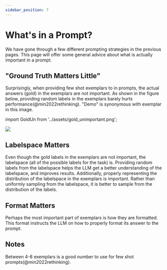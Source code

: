 ```yaml
---
sidebar_position: 7
---
```


# What's in a Prompt?

We have gone through a few different prompting strategies in the previous pages.
This page will offer some general advice about what is actually important in a prompt.


## "Ground Truth Matters Little"


Surprisingly, when providing few shot exemplars to in prompts, the actual answers (gold)
in the exemplars are not important. As shown in the figure below, providing random
labels in the exemplars barely hurts performance(@min2022rethinking). "Demo" is synonymous
with exemplar in this image.

import GoldUn from '../assets/gold_unimportant.png';

<div style={{textAlign: 'center'}}>
  <img src={GoldUn} style={{width: "750px"}} />
</div>

## Labelspace Matters

Even though the gold labels in the exemplars are not important, the labelspace 
(all of the possible labels for the task) is.
Providing random labels from the labelspace helps the LLM get a better understanding
of the labelspace, and improves results. Additionally, properly representing the 
distribution of the labelspace in the exemplars is important. Rather than uniformly
sampling from the labelspace, it is better to sample from the distribution of the
labels.

## Format Matters

Perhaps the most important part of exemplars is how they are formatted. This
format instructs the LLM on how to properly format its answer to the prompt.

## Notes

Between 4-8 exemplars is a good number to use for few shot prompts(@min2022rethinking).
